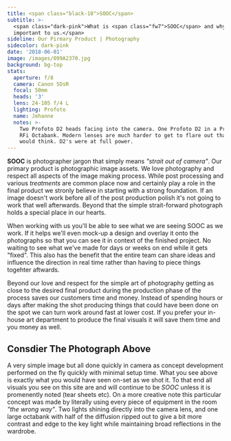 ```yaml
---
title: <span class="black-10">SOOC</span>
subtitle: >-
  <span class="dark-pink">What is <span class="fw7">SOOC</span> and why it is
  important to us.</span>
sideline: Our Pirmary Product | Photography
sidecolor: dark-pink
date: '2018-06-01'
image: /images/099A2370.jpg
background: bg-top
stats:
  aperture: f/8
  camera: Canon 5DsR
  focal: 50mm
  heads: '3'
  lens: 24-105 f/4 L
  lighting: Profoto
  name: Jehanne
  notes: >-
    Two Profoto D2 heads facing into the camera. One Profoto D2 in a Profoto 4ft
    RFi Octabank. Modern lenses are much harder to get to flare out than one
    would think. D2's were at full power.
---
```

**SOOC** is photographer jargon that simply means *"strait out of camera"*. Our primary product is photographic image assets. We love photography and respect all aspects of the image making process. While post processing and various *treatments* are common place now and certainly play a role in the final product we stronly believe in starting with a strong foundation. If an image doesn't work before all of the post production polish it's not going to work that well afterwards. Beyond that the simple strait-forward photograph holds a special place in our hearts.

When working with us you'll be able to see what we are seeing SOOC as we work. If it helps we'll even mock-up a design and overlay it onto the photographs so that you can see it in context of the finished project. No waiting to see what we've made for days or weeks on end while it gets "fixed". This also has the benefit that the entire team can share ideas and influence the direction in real time rather than having to piece things togehter aftwards. 

Beyond our love and respect for the simple art of photography getting as close to the desired final product during the production phase of the process saves our customers time and money. Instead of spending hours or days after making the shot producing things that could have been done on the spot we can turn work around fast at lower cost. If you prefer your in-house art department to produce the final visuals it will save them time and you money as well.

## Consdier The Photograph Above

A very simple image but all done quickly in camera as concept development performed on the fly quickly with minimal setup time. What you see above is exactly what you would have seen on-set as we shot it. To that end all visuals you see on this site are and will continue to be *SOOC* unless it is promenently noted (tear sheets etc). On a more creative note this particular concept was made by literally using every piece of equipment in the room *"the wrong way"*. Two lights shining directly into the camera lens, and one large octabank with half of the diffusion ripped out to give a bit more contrast and edge to the key light while maintaining broad reflections in the wardrobe.

